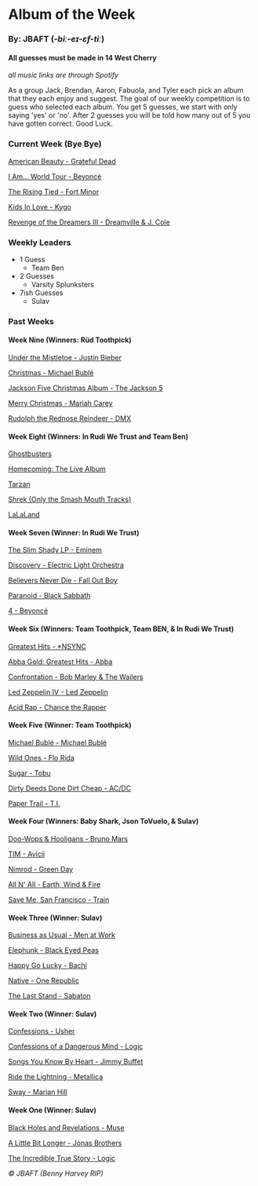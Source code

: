 # Album of the Week
### By: JBAFT (*-biː-eɪ-ɛf-tiː*)

#### All guesses must be made in 14 West Cherry
*all music links are through Spotify*

As a group Jack, Brendan, Aaron, Fabuola, and Tyler each pick an album that they each enjoy and suggest. The goal of our weekly competition is to guess who selected each album. You get 5 guesses, we start with only saying 'yes' or 'no'. After 2 guesses you will be told how many out of 5 you have gotten correct. Good Luck.

### Current Week (Bye Bye)
[American Beauty - Grateful Dead](https://open.spotify.com/album/2UDDZVesmQwA4aYfa55diS)

[I Am... World Tour - Beyoncé](https://open.spotify.com/album/5O7PYNgE3VLWrvB80fIaDZ)

[The Rising Tied - Fort Minor](https://open.spotify.com/album/5v4Vx9loqMQCS3J7OmP9pa)

[Kids In Love - Kygo](https://open.spotify.com/album/5PwJQShNbsoWSKZ9VPEHTY)

[Revenge of the Dreamers III - Dreamville & J. Cole](https://open.spotify.com/album/2n3quCZ0anEa46j2IveacI)

### Weekly Leaders
- 1 Guess
	- Team Ben
- 2 Guesses
    - Varsity Splunksters
- 7ish Guesses
    - Sulav

### Past Weeks
#### Week Nine (Winners: Rüd Toothpick)
[Under the Mistletoe - Justin Bieber](https://open.spotify.com/album/3cr4Xgz8nnfp7iYbVqwzzH)

[Christmas - Michael Bublé](https://open.spotify.com/album/7uVimUILdzSZG4KKKWToq0)

[Jackson Five Christmas Album - The Jackson 5](https://open.spotify.com/album/6J7kk80VywP59lPn8E5Cal)

[Merry Christmas - Mariah Carey](https://open.spotify.com/album/61ulfFSmmxMhc2wCdmdMkN)

[Rudolph the Rednose Reindeer - DMX](https://open.spotify.com/album/4pPYffqEe0QKJPf4FEgH2u)

#### Week Eight (Winners: In Rudi We Trust and Team Ben)
[Ghostbusters](https://open.spotify.com/album/0epcJ1L57tp3SF30aKyeWa)

[Homecoming: The Live Album](https://open.spotify.com/album/35S1JCj5paIfElT2GODl6x)

[Tarzan](https://open.spotify.com/album/1zszC1x9HYKxUCKVa62p7C)

[Shrek (Only the Smash Mouth Tracks)](https://open.spotify.com/album/4fFn4t0JoZrNB3VY4HZ970)

[LaLaLand](https://open.spotify.com/playlist/7rhDAZRzpfLDcbwQs5l9RE)

#### Week Seven (Winner: In Rudi We Trust)
[The Slim Shady LP - Eminem](https://open.spotify.com/album/0vE6mttRTBXRe9rKghyr1l)

[Discovery - Electric Light Orchestra](https://open.spotify.com/album/1CvVSn2MtKDBR6aWMkNkem)

[Believers Never Die - Fall Out Boy](https://open.spotify.com/album/2FkdqW19xrKlDfeZjWf4Gt)

[Paranoid - Black Sabbath](https://open.spotify.com/album/6r7LZXAVueS5DqdrvXJJK7)

[4 - Beyoncé](https://open.spotify.com/album/1gIC63gC3B7o7FfpPACZQJ)

#### Week Six (Winners: Team Toothpick, Team BEN, & In Rudi We Trust)
[Greatest Hits - \*NSYNC](https://open.spotify.com/album/45gbCmUeq5ZMgXiDkPweRD)

[Abba Gold: Greatest Hits - Abba](https://open.spotify.com/playlist/5zDA9OCLRf44MfKBus4Klj)

[Confrontation - Bob Marley & The Wailers](https://open.spotify.com/album/5Rg4ZSwf1LPCuAMr0msdun)

[Led Zeppelin IV - Led Zeppelin](https://open.spotify.com/album/1Ugdi2OTxKopVVqsprp5pb)

[Acid Rap - Chance the Rapper](https://open.spotify.com/album/2VBcztE58pBKjIDS5oEgFh)

#### Week Five (Winner: Team Toothpick)
[Michael Bublé - Michael Bublé](https://open.spotify.com/album/3rpSksJSFdNFqk5vne8at2)

[Wild Ones - Flo Rida](https://open.spotify.com/album/7eLwoxxWs6lfkVYJGkGNbk)

[Sugar - Tobu](https://open.spotify.com/album/1d1l3UkeAjtM7kVTDyR8yp)

[Dirty Deeds Done Dirt Cheap - AC/DC](https://open.spotify.com/album/76mvVgXOde87B9aOzLXCOI)

[Paper Trail - T.I.](https://open.spotify.com/album/5PfepkNWgRR2DI02Y8AawC)

#### Week Four (Winners: Baby Shark, Json ToVuelo, & Sulav)
[Doo-Wops & Hooligans - Bruno Mars](https://open.spotify.com/album/1uyf3l2d4XYwiEqAb7t7fX)

[TIM - Avicii](https://open.spotify.com/album/6Ad1E9vl75ZB3Ir87zwXIJ)

[Nimrod - Green Day](https://open.spotify.com/album/3x2uer6Xh0d5rF8toWpRDA)

[All N' All - Earth, Wind & Fire](https://open.spotify.com/album/0w0eT42Gyq6G9yXB0RirWh)

[Save Me, San Francisco - Train](https://open.spotify.com/album/1CwXS6MAz8Wo7K4TzW9iuR)

#### Week Three (Winner: Sulav)
[Business as Usual - Men at Work](https://open.spotify.com/album/4HDJMKkwAMVFewqfZcmf84)

[Elephunk - Black Eyed Peas](https://open.spotify.com/album/4wBDclsxFzGnR4kVAAMI7K)

[Happy Go Lucky - Bachi](https://open.spotify.com/album/7a1lJcddKEyLNPHLkjA9vX)

[Native - One Republic](https://open.spotify.com/album/2bbhW5ifCwOYM8DMkqoYBF)

[The Last Stand - Sabaton](https://open.spotify.com/album/3KePhGKcmAXACdYBFtILDX)

#### Week Two (Winner: Sulav)
[Confessions - Usher](https://open.spotify.com/album/1RM6MGv6bcl6NrAG8PGoZk)

[Confessions of a Dangerous Mind - Logic](https://open.spotify.com/album/6GeHCNwwqMMUrpxuGTRYcf)

[Songs You Know By Heart - Jimmy Buffet](https://open.spotify.com/album/6MlglzxBetAjx7yZNAQt3D)

[Ride the Lightning - Metallica](https://open.spotify.com/album/2omIeSJEGQeKHPOpiXgfkr)

[Sway - Marian Hill](https://open.spotify.com/album/4GgwHp794AzZkv2hh8geZu)

#### Week One (Winner: Sulav)
[Black Holes and Revelations - Muse](https://open.spotify.com/album/0lw68yx3MhKflWFqCsGkIs)

[A Little Bit Longer - Jonas Brothers](https://open.spotify.com/album/4jcRw4qVurxoZcfIYPKDpz)

[The Incredible True Story - Logic](https://open.spotify.com/album/5dOpbgAmJeyoakKQ0QLWkR)

<p class="copyright"><i>&copy; JBAFT (Benny Harvey RIP)</i></p>
